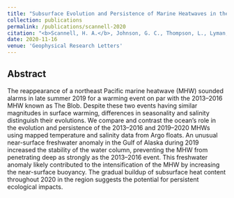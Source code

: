 ```yaml
---
title: "Subsurface Evolution and Persistence of Marine Heatwaves in the Northeast Pacific"
collection: publications
permalink: /publications/scannell-2020
citation: "<b>Scannell, H. A.</b>, Johnson, G. C., Thompson, L., Lyman, J. M. & Riser, S. (2020), Subsurface Evolution and Persistence of Marine Heatwaves in the Northeast Pacific, <i>Geophy. Res. Lett.</i>, accepted, DOI: <a href='https://doi.org/10.1002/essoar.10504151.1' target='_blank'>10.1002/essoar.10504151.1</a>"
date: 2020-11-16
venue: 'Geophysical Research Letters'
---
```



## Abstract
The reappearance of a northeast Pacific marine heatwave (MHW) sounded alarms in late summer 2019 for a warming event on par with the 2013–2016 MHW known as The Blob. Despite these two events having similar magnitudes in surface warming, differences in seasonality and salinity distinguish their evolutions. We compare and contrast the ocean’s role in the evolution and persistence of the 2013–2016 and 2019–2020 MHWs using mapped temperature and salinity data from Argo floats. An unusual near-surface freshwater anomaly in the Gulf of Alaska during 2019 increased the stability of the water column, preventing the MHW from penetrating deep as strongly as the 2013–2016 event. This freshwater anomaly likely contributed to the intensification of the MHW by increasing the near-surface buoyancy. The gradual buildup of subsurface heat content throughout 2020 in the region suggests the potential for persistent ecological impacts.
